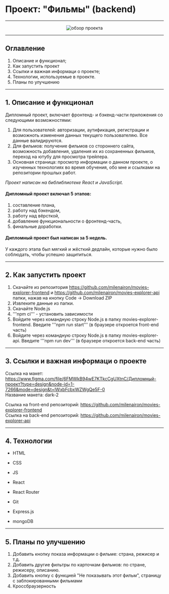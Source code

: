 # Проект: "Фильмы" (backend)

---

<div align="center">
<img src='/images/Обзор многостраничного сайта.gif' alt='обзор проекта'>
</div>

---

## Оглавление

1. Описание и функционал;
2. Как запустить проект
3. Ссылки и важная информаци о проекте;
4. Технологии, используемые в проекте.
5. Планы по улучшению

---

## 1. Описание и функционал

Дипломный проект, включает фронтенд- и бэкенд-части приложения со следующими возможностями:

1. Для пользователей: авторизации, аутификация, регистрации и возможноть изменения данных текущего пользователяю. Все данные валидируются.
2. Для фильмов: получение фильмов со стороннего сайта, возможность добавления, удаления их из сохраненных фильмов, переход на ютубу для просмотра трейлера.
3. Основная страница: просмотр информации о данном проекте, о изученных технологиях во время обучения, обо мне и ссылками на репозитории прошлых работ.

_Проект написан на библиблиотеке React и JavaScript._

#### Дипломный проект включал 5 этапов:

1. составление плана,
2. работу над бэкендом,
3. работу над вёрсткой,
4. добавление функциональности о фронтенд-часть,
5. финальные доработки.

#### Дипломный проект был написан за 5 недель.

У каждого этапа был мягкий и жёсткий дедлайн, которые нужно было соблюдать, чтобы успешно защититься.

---

## 2. Как запустить проект

1. Скачайте из репозитория https://github.com/milenairon/movies-explorer-frontend и https://github.com/milenairon/movies-explorer-api папки, нажав на кнопку Code → Download ZIP
2. Извлеките данные из папки.
3. Скачайте Node.js
4. '''npm ci''' - установить зависимости
5. Войдите через командную строку Node.js в папку movies-explorer-frontend. Введите '''npm run start''' (в браузере откроется front-end часть)
6. Войдите через командную строку Node.js в папку movies-explorer-api. Введите '''npm run dev''' (в браузере откроется back-end часть)

---

## 3. Ссылки и важная информаци о проекте

Ссылка на макет: https://www.figma.com/file/6FMWkB94wE7KTkcCgUXtnC/Дипломный-проект?type=design&node-id=1-7266&mode=design&t=lWxbFcbxWZWgQe5F-0<br>
Название макета: dark-2 <br>

Ссылка на front-end репозиторий: https://github.com/milenairon/movies-explorer-frontend <br>
Ссылка на back-end репозиторий: https://github.com/milenairon/movies-explorer-api

---

## 4. Технологии

 <ul className="techs__items">
        <li className="techs__item">
          <p className="techs__tech">HTML</p>
        </li>
        <li className="techs__item">
          <p className="techs__tech">CSS</p>
        </li>
        <li className="techs__item">
          <p className="techs__tech">JS</p>
        </li>
        <li className="techs__item">
          <p className="techs__tech">React</p>
        </li>
        <li className="techs__item">
          <p className="techs__tech">React Router</p>
        </li>
        <li className="techs__item">
          <p className="techs__tech">Git</p>
        </li>
        <li className="techs__item">
          <p className="techs__tech">Express.js</p>
        </li>
        <li className="techs__item">
          <p className="techs__tech">mongoDB</p>
        </li>
 </ul>

---

## 5. Планы по улучшению

1. Добавить кнопку показа информации о фильме: страна, режисер и т.д.
2. Добавить другие фильтры по карточкам фильмов: по стране, режисеру, описанию.
3. Добавить кнопку с функцией "Не показывать этот фильм", страницу с заблокированными фильмами
4. Кроссбраузерность
